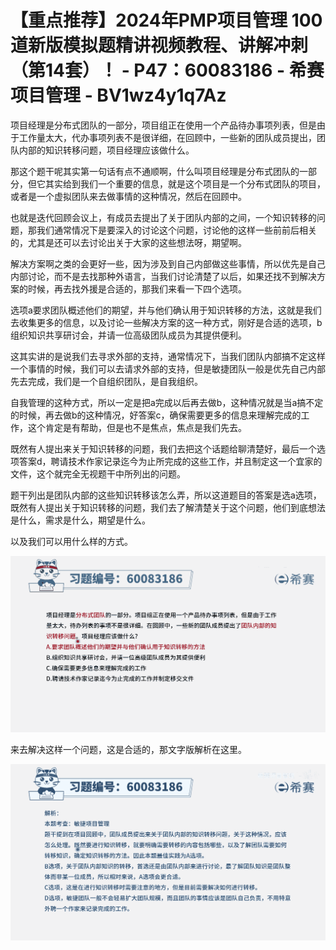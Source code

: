 # 【重点推荐】2024年PMP项目管理 100道新版模拟题精讲视频教程、讲解冲刺（第14套）！ - P47：60083186 - 希赛项目管理 - BV1wz4y1q7Az

项目经理是分布式团队的一部分，项目组正在使用一个产品待办事项列表，但是由于工作量太大，代办事项列表不是很详细，在回顾中，一些新的团队成员提出，团队内部的知识转移问题，项目经理应该做什么。

那这个题干呢其实第一句话有点不通顺啊，什么叫项目经理是分布式团队的一部分，但它其实给到我们一个重要的信息，就是这个项目是一个分布式团队的项目，或者是一个虚拟团队来去做事情的这种情况，然后在回顾中。

也就是迭代回顾会议上，有成员去提出了关于团队内部的之间，一个知识转移的问题，那我们通常情况下是要深入的讨论这个问题，讨论他的这样一些前前后相关的，尤其是还可以去讨论出关于大家的这些想法呀，期望啊。

解决方案啊之类的会更好一些，因为涉及到自己内部做这些事情，所以优先是自己内部讨论，而不是去找那种外语言，当我们讨论清楚了以后，如果还找不到解决方案的时候，再去找外援是合适的，那我们来看一下四个选项。

选项a要求团队概述他们的期望，并与他们确认用于知识转移的方法，这就是我们去收集更多的信息，以及讨论一些解决方案的这一种方式，刚好是合适的选项，b组织知识共享研讨会，并请一位高级团队成员为其提供便利。

这其实讲的是说我们去寻求外部的支持，通常情况下，当我们团队内部搞不定这样一个事情的时候，我们可以去请求外部的支持，但是敏捷团队一般是优先自己内部先去完成，我们是一个自组织团队，是自我组织。

自我管理的这种方式，所以一定是把a完成以后再去做b，这种情况就是当a搞不定的时候，再去做b的这种情况，好答案c，确保需要更多的信息来理解完成的工作，这个肯定是有帮助，但是也不是焦点，焦点是我们先去。

既然有人提出来关于知识转移的问题，我们去把这个话题给聊清楚好，最后一个选项答案d，聘请技术作家记录迄今为止所完成的这些工作，并且制定这一个宜家的文件，这个就完全无视题干中所列出的问题。

题干列出是团队内部的这些知识转移该怎么弄，所以这道题目的答案是选a选项，既然有人提出关于知识转移的问题，我们去了解清楚关于这个问题，他们到底想法是什么，需求是什么，期望是什么。

以及我们可以用什么样的方式。

![](img/426691ffe9075faaa663751f3dbdcd34_1.png)

来去解决这样一个问题，这是合适的，那文字版解析在这里。

![](img/426691ffe9075faaa663751f3dbdcd34_3.png)